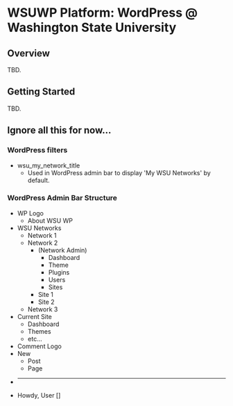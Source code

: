 # WSUWP Platform: WordPress @ Washington State University

## Overview

TBD.

## Getting Started

TBD.

## Ignore all this for now...

### WordPress filters

* wsu_my_network_title
	* Used in WordPress admin bar to display 'My WSU Networks' by default.

### WordPress Admin Bar Structure

* WP Logo
	* About WSU WP
* WSU Networks
	* Network 1
	* Network 2
		* (Network Admin)
			* Dashboard
			* Theme
			* Plugins
			* Users
			* Sites
		* Site 1
		* Site 2
	* Network 3
* Current Site
	* Dashboard
	* Themes
	* etc...
* Comment Logo
* New
	* Post
	* Page
* -----
* Howdy, User []